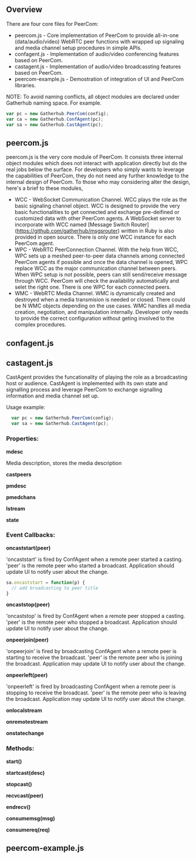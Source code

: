 ## Overview

There are four core files for PeerCom:
* peercom.js - Core implementation of PeerCom to provide all-in-one (data/audio/video) WebRTC peer functions with wrapped up signaling and media channel setup procedures in simple APIs.
* confagent.js - Implementation of audio/video conferencing features based on PeerCom.
* castagent.js - Implementation of audio/video broadcassting features based on PeerCom.
* peercom-example.js - Demostration of integration of UI and PeerCom libraries.

NOTE: To avoid naming conflicts, all object modules are declared under Gatherhub naming space. For example. 

```javascript
var pc = new Gatherhub.PeerCom(config);
var ca = new Gatherhub.ConfAgent(pc);
var sa = new Gatherhub.CastAgent(pc);
```

## peercom.js

peercom.js is the very core module of PeerCom. It consists three internal object modules which does not interact with application directly but do the real jobs below the surface. For developers who simply wants to leverage the capabilities of PeerCom, they do not need any further knowledge to the internal design of PeerCom. To those who may considering alter the design, here's a brief to these modules,

* WCC - WebSocket Communication Channel. WCC plays the role as the basic signaling channel object. WCC is designed to provide the very basic functionalities to get connected and exchange pre-deifined or customized data with other PeerCom agents. A WebSocket server to incorporate with WCC named [Message Switch Router] (https://github.com/gatherhub/msgsrouter) written in Ruby is also provided in open source. There is only one WCC instance for each PeerCom agent.
* WPC - WebRTC PeerConnection Channel. With the help from WCC, WPC sets up a meshed peer-to-peer data channels among connected PeerCom agents if possible and once the data channel is opened, WPC replace WCC as the major communication channel between peers. When WPC setup is not possible, peers can still send/receive message through WCC. PeerCom will check the availability automatically and selet the right one. There is one WPC for each connected peers.
* WMC - WebRTC Media Channel. WMC is dynamically created and destroyed when a media transmision is needed or closed. There could be N WMC objects depending on the use cases. WMC handles all media creation, negotiation, and manipulation internally. Developer only needs to provide the correct configuration without geting involved to the complex procedures.

## confagent.js

## castagent.js

CastAgent provides the funcationality of playing the role as a broadcasting host or audience. CastAgent is implemented with its own state and signalling process and leverage PeerCom to exchange signalling information and media channel set up.

Usage example:
``` javascript
  var pc = new Gatherhub.PeerCom(config);
  var sa = new Gatherhub.CastAgent(pc);
```

### Properties:

**mdesc**

Media description, stores the media description

**castpeers**


**pmdesc**

**pmedchans**

**lstream**

**state**

### Event Callbacks:

**oncaststart(peer)**

'oncaststart' is fired by ConfAgent when a remote peer started a casting. 'peer' is the remote peer who started a broadcast. Application should update UI to notify user about the change.


```javascript
sa.oncaststart = function(p) {
  // add broadcasting to peer title
}
```

**oncaststop(peer)**

'oncaststop' is fired by ConfAgent when a remote peer stopped a casting. 'peer' is the remote peer who stopped a broadcast. Application should update UI to notify user about the change.

**onpeerjoin(peer)**

'onpeerjoin' is fired by broadcasting ConfAgent when a remote peer is starting to receive the broadcast. 'peer' is the remote peer who is joining the broadcast. Application may update UI to notify user about the change.

**onpeerleft(peer)**

'onpeerleft' is fired by broadcasting ConfAgent when a remote peer is stopping to receive the broadcast. 'peer' is the remote peer who is leaving the broadcast. Application may update UI to notify user about the change.

**onlocalstream**

**onremotestream**

**onstatechange**

### Methods:

**start()**

**startcast(desc)**

**stopcast()**

**recvcast(peer)**

**endrecv()**

**consumemsg(msg)**

**consumereq(req)**

## peercom-example.js
